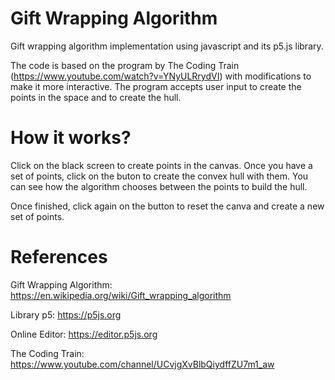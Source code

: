 # Gift Wrapping Algorithm

Gift wrapping algorithm implementation using javascript and its p5.js library.

The code is based on the program by The Coding Train (https://www.youtube.com/watch?v=YNyULRrydVI) with modifications to make it more interactive. The program accepts user input to create the points in the space and to create the hull.

# How it works?

Click on the black screen to create points in the canvas. Once you have a set of points, click on the buton to create the convex hull with them. You can see how the algorithm chooses between the points to build the hull. 

Once finished, click again on the button to reset the canva and create a new set of points.

# References

Gift Wrapping Algorithm: https://en.wikipedia.org/wiki/Gift_wrapping_algorithm

Library p5: https://p5js.org

Online Editor: https://editor.p5js.org

The Coding Train: https://www.youtube.com/channel/UCvjgXvBlbQiydffZU7m1_aw
